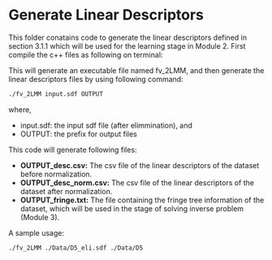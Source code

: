 # Generate Linear Descriptors
This folder conatains code to generate the linear descriptors defined in section 3.1.1 which will be used for the learning stage in Module 2.
First compile the c++ files as following on terminal:

This will generate an executable file named fv_2LMM, and then generate the linear descriptors files by using following command:
```sh
./fv_2LMM input.sdf OUTPUT
```
where,
- input.sdf: the input sdf file (after elimmination), and 
- OUTPUT: the prefix for output files

This code will generate following files:
- **OUTPUT_desc.csv:** The csv file of the linear descriptors of the dataset before normalization.
- **OUTPUT_desc_norm.csv:** The csv file of the linear descriptors of the dataset after normalization.
- **OUTPUT_fringe.txt:** The file containing the fringe tree information of the dataset, which will be used in the stage of solving inverse problem (Module 3).

A sample usage:
```sh
./fv_2LMM ./Data/D5_eli.sdf ./Data/D5
```